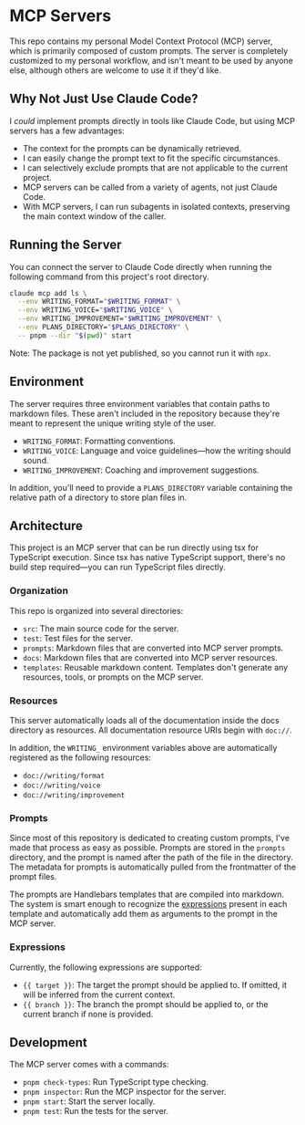 # MCP Servers

This repo contains my personal Model Context Protocol (MCP) server, which is primarily composed of
custom prompts. The server is completely customized to my personal workflow, and isn't meant to be
used by anyone else, although others are welcome to use it if they'd like.

## Why Not Just Use Claude Code?

I _could_ implement prompts directly in tools like Claude Code, but using MCP servers has a few
advantages:

- The context for the prompts can be dynamically retrieved.
- I can easily change the prompt text to fit the specific circumstances.
- I can selectively exclude prompts that are not applicable to the current project.
- MCP servers can be called from a variety of agents, not just Claude Code.
- With MCP servers, I can run subagents in isolated contexts, preserving the main context window of the caller.

## Running the Server

You can connect the server to Claude Code directly when running the following command from this
project's root directory.

```bash
claude mcp add ls \
  --env WRITING_FORMAT="$WRITING_FORMAT" \
  --env WRITING_VOICE="$WRITING_VOICE" \
  --env WRITING_IMPROVEMENT="$WRITING_IMPROVEMENT" \
  --env PLANS_DIRECTORY="$PLANS_DIRECTORY" \
  -- pnpm --dir "$(pwd)" start
```

Note: The package is not yet published, so you cannot run it with `npx`.

## Environment

The server requires three environment variables that contain paths to markdown files. These aren't
included in the repository because they're meant to represent the unique writing style of the user.

- `WRITING_FORMAT`: Formatting conventions.
- `WRITING_VOICE`: Language and voice guidelines—how the writing should sound.
- `WRITING_IMPROVEMENT`: Coaching and improvement suggestions.

In addition, you'll need to provide a `PLANS_DIRECTORY` variable containing the relative path of a
directory to store plan files in.

## Architecture

This project is an MCP server that can be run directly using tsx for TypeScript execution. Since tsx
has native TypeScript support, there's no build step required—you can run TypeScript files directly.

### Organization

This repo is organized into several directories:

- `src`: The main source code for the server.
- `test`: Test files for the server.
- `prompts`: Markdown files that are converted into MCP server prompts.
- `docs`: Markdown files that are converted into MCP server resources.
- `templates`: Reusable markdown content. Templates don't generate any resources, tools, or prompts
  on the MCP server.

### Resources

This server automatically loads all of the documentation inside the docs directory as resources. All
documentation resource URIs begin with `doc://`.

In addition, the `WRITING_` environment variables above are automatically registered as the
following resources:

- `doc://writing/format`
- `doc://writing/voice`
- `doc://writing/improvement`

### Prompts

Since most of this repository is dedicated to creating custom prompts, I've made that process as
easy as possible. Prompts are stored in the `prompts` directory, and the prompt is named after the
path of the file in the directory. The metadata for prompts is automatically pulled from the
frontmatter of the prompt files.

The prompts are Handlebars templates that are compiled into markdown. The system is smart enough to
recognize the [expressions](https://handlebarsjs.com/guide/expressions.html) present in each
template and automatically add them as arguments to the prompt in the MCP server.

### Expressions

Currently, the following expressions are supported:

- `{{ target }}`: The target the prompt should be applied to. If omitted, it will be inferred from
  the current context.
- `{{ branch }}`: The branch the prompt should be applied to, or the current branch if none is
  provided.

## Development

The MCP server comes with a commands:

- `pnpm check-types`: Run TypeScript type checking.
- `pnpm inspector`: Run the MCP inspector for the server.
- `pnpm start`: Start the server locally.
- `pnpm test`: Run the tests for the server.
